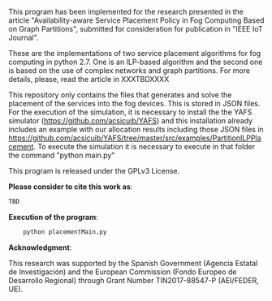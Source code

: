 This program has been implemented for the research presented in the article "Availability-aware Service Placement Policy in Fog Computing Based on Graph Partitions", submitted for consideration for publication in "IEEE IoT Journal".


These are the implementations of two service placement algorithms for fog computing in python 2.7. One is an ILP-based algorithm and the second one is based on the use of complex networks and graph partitions. For more details, please, read the article in XXXTBDXXXX

This repository only contains the files that generates and solve the placement of the services into the fog devices. This is stored in JSON files. For the execution of the simulation, it is necessary to install the the YAFS simulator (https://github.com/acsicuib/YAFS) and this installation already includes an example with our allocation results including those JSON files in https://github.com/acsicuib/YAFS/tree/master/src/examples/PartitionILPPlacement. To execute the simulation it is necessary to execute in that folder the command "python main.py"


This program is released under the GPLv3 License.

**Please consider to cite this work as**:

```bash
TBD
```

**Execution of the program**:

```bash
    python placementMain.py
```

**Acknowledgment**:

This research was supported by the Spanish Government (Agencia Estatal de Investigación) and the European Commission (Fondo Europeo de Desarrollo Regional) through Grant Number TIN2017-88547-P (AEI/FEDER, UE).
